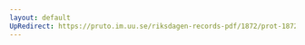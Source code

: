 ```yaml
---
layout: default
UpRedirect: https://pruto.im.uu.se/riksdagen-records-pdf/1872/prot-1872--ak--425/prot-1872--ak--425_003.pdf
---
```

